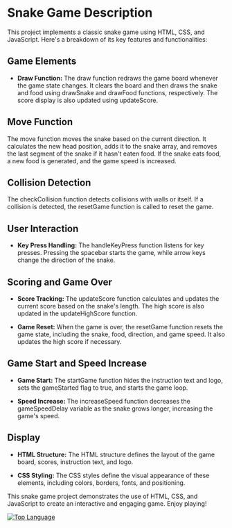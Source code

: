 # Snake Game Description

This project implements a classic snake game using HTML, CSS, and JavaScript. Here's a breakdown of its key features and functionalities:

## Game Elements

- **Draw Function:** The draw function redraws the game board whenever the game state changes. It clears the board and then draws the snake and food using drawSnake and drawFood functions, respectively. The score display is also updated using updateScore.

## Move Function

The move function moves the snake based on the current direction. It calculates the new head position, adds it to the snake array, and removes the last segment of the snake if it hasn't eaten food. If the snake eats food, a new food is generated, and the game speed is increased.

## Collision Detection

The checkCollision function detects collisions with walls or itself. If a collision is detected, the resetGame function is called to reset the game.

## User Interaction

- **Key Press Handling:** The handleKeyPress function listens for key presses. Pressing the spacebar starts the game, while arrow keys change the direction of the snake.

## Scoring and Game Over

- **Score Tracking:** The updateScore function calculates and updates the current score based on the snake's length. The high score is also updated in the updateHighScore function.

- **Game Reset:** When the game is over, the resetGame function resets the game state, including the snake, food, direction, and game speed. It also updates the high score if necessary.

## Game Start and Speed Increase

- **Game Start:** The startGame function hides the instruction text and logo, sets the gameStarted flag to true, and starts the game loop.

- **Speed Increase:** The increaseSpeed function decreases the gameSpeedDelay variable as the snake grows longer, increasing the game's speed.

## Display

- **HTML Structure:** The HTML structure defines the layout of the game board, scores, instruction text, and logo.

- **CSS Styling:** The CSS styles define the visual appearance of these elements, including colors, borders, fonts, and positioning.

This snake game project demonstrates the use of HTML, CSS, and JavaScript to create an interactive and engaging game. Enjoy playing!

[![Top Language](https://img.shields.io/github/languages/top/Hafsajillani/snakegame)](https://github.com/Hafsajillani/snakegame)
